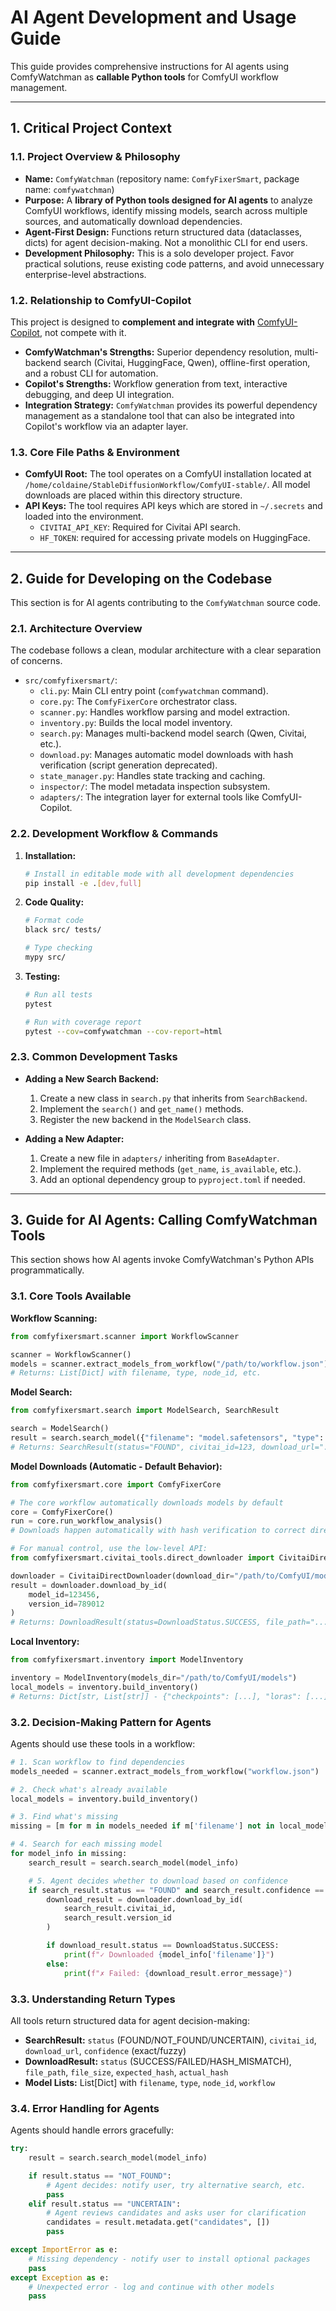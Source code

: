 # AI Agent Development and Usage Guide

This guide provides comprehensive instructions for AI agents using ComfyWatchman as **callable Python tools** for ComfyUI workflow management.

---

## 1. Critical Project Context

### 1.1. Project Overview & Philosophy
*   **Name:** `ComfyWatchman` (repository name: `ComfyFixerSmart`, package name: `comfywatchman`)
*   **Purpose:** A **library of Python tools designed for AI agents** to analyze ComfyUI workflows, identify missing models, search across multiple sources, and automatically download dependencies.
*   **Agent-First Design:** Functions return structured data (dataclasses, dicts) for agent decision-making. Not a monolithic CLI for end users.
*   **Development Philosophy:** This is a solo developer project. Favor practical solutions, reuse existing code patterns, and avoid unnecessary enterprise-level abstractions.

### 1.2. Relationship to ComfyUI-Copilot
This project is designed to **complement and integrate with** [ComfyUI-Copilot](https://github.com/AIDC-AI/ComfyUI-Copilot), not compete with it.

*   **ComfyWatchman's Strengths:** Superior dependency resolution, multi-backend search (Civitai, HuggingFace, Qwen), offline-first operation, and a robust CLI for automation.
*   **Copilot's Strengths:** Workflow generation from text, interactive debugging, and deep UI integration.
*   **Integration Strategy:** `ComfyWatchman` provides its powerful dependency management as a standalone tool that can also be integrated into Copilot's workflow via an adapter layer.

### 1.3. Core File Paths & Environment
*   **ComfyUI Root:** The tool operates on a ComfyUI installation located at `/home/coldaine/StableDiffusionWorkflow/ComfyUI-stable/`. All model downloads are placed within this directory structure.
*   **API Keys:** The tool requires API keys which are stored in `~/.secrets` and loaded into the environment.
    *   `CIVITAI_API_KEY`: Required for Civitai API search.
    *   `HF_TOKEN`: required for accessing private models on HuggingFace.

---

## 2. Guide for Developing on the Codebase

This section is for AI agents contributing to the `ComfyWatchman` source code.

### 2.1. Architecture Overview
The codebase follows a clean, modular architecture with a clear separation of concerns.

*   `src/comfyfixersmart/`:
    *   `cli.py`: Main CLI entry point (`comfywatchman` command).
    *   `core.py`: The `ComfyFixerCore` orchestrator class.
    *   `scanner.py`: Handles workflow parsing and model extraction.
    *   `inventory.py`: Builds the local model inventory.
    *   `search.py`: Manages multi-backend model search (Qwen, Civitai, etc.).
    *   `download.py`: Manages automatic model downloads with hash verification (script generation deprecated).
    *   `state_manager.py`: Handles state tracking and caching.
    *   `inspector/`: The model metadata inspection subsystem.
    *   `adapters/`: The integration layer for external tools like ComfyUI-Copilot.

### 2.2. Development Workflow & Commands
1.  **Installation:**
    ```bash
    # Install in editable mode with all development dependencies
    pip install -e .[dev,full]
    ```
2.  **Code Quality:**
    ```bash
    # Format code
    black src/ tests/

    # Type checking
    mypy src/
    ```
3.  **Testing:**
    ```bash
    # Run all tests
    pytest

    # Run with coverage report
    pytest --cov=comfywatchman --cov-report=html
    ```

### 2.3. Common Development Tasks

*   **Adding a New Search Backend:**
    1.  Create a new class in `search.py` that inherits from `SearchBackend`.
    2.  Implement the `search()` and `get_name()` methods.
    3.  Register the new backend in the `ModelSearch` class.

*   **Adding a New Adapter:**
    1.  Create a new file in `adapters/` inheriting from `BaseAdapter`.
    2.  Implement the required methods (`get_name`, `is_available`, etc.).
    3.  Add an optional dependency group to `pyproject.toml` if needed.

---

## 3. Guide for AI Agents: Calling ComfyWatchman Tools

This section shows how AI agents invoke ComfyWatchman's Python APIs programmatically.

### 3.1. Core Tools Available

**Workflow Scanning:**
```python
from comfyfixersmart.scanner import WorkflowScanner

scanner = WorkflowScanner()
models = scanner.extract_models_from_workflow("/path/to/workflow.json")
# Returns: List[Dict] with filename, type, node_id, etc.
```

**Model Search:**
```python
from comfyfixersmart.search import ModelSearch, SearchResult

search = ModelSearch()
result = search.search_model({"filename": "model.safetensors", "type": "checkpoint"})
# Returns: SearchResult(status="FOUND", civitai_id=123, download_url="...", confidence="exact")
```

**Model Downloads (Automatic - Default Behavior):**
```python
from comfyfixersmart.core import ComfyFixerCore

# The core workflow automatically downloads models by default
core = ComfyFixerCore()
run = core.run_workflow_analysis()
# Downloads happen automatically with hash verification to correct directories

# For manual control, use the low-level API:
from comfyfixersmart.civitai_tools.direct_downloader import CivitaiDirectDownloader

downloader = CivitaiDirectDownloader(download_dir="/path/to/ComfyUI/models/checkpoints")
result = downloader.download_by_id(
    model_id=123456,
    version_id=789012
)
# Returns: DownloadResult(status=DownloadStatus.SUCCESS, file_path="...", file_size=..., actual_hash="...")
```

**Local Inventory:**
```python
from comfyfixersmart.inventory import ModelInventory

inventory = ModelInventory(models_dir="/path/to/ComfyUI/models")
local_models = inventory.build_inventory()
# Returns: Dict[str, List[str]] - {"checkpoints": [...], "loras": [...]}
```

### 3.2. Decision-Making Pattern for Agents

Agents should use these tools in a workflow:

```python
# 1. Scan workflow to find dependencies
models_needed = scanner.extract_models_from_workflow("workflow.json")

# 2. Check what's already available
local_models = inventory.build_inventory()

# 3. Find what's missing
missing = [m for m in models_needed if m['filename'] not in local_models.get(m['type'], [])]

# 4. Search for each missing model
for model_info in missing:
    search_result = search.search_model(model_info)

    # 5. Agent decides whether to download based on confidence
    if search_result.status == "FOUND" and search_result.confidence == "exact":
        download_result = downloader.download_by_id(
            search_result.civitai_id,
            search_result.version_id
        )

        if download_result.status == DownloadStatus.SUCCESS:
            print(f"✓ Downloaded {model_info['filename']}")
        else:
            print(f"✗ Failed: {download_result.error_message}")
```

### 3.3. Understanding Return Types

All tools return structured data for agent decision-making:

*   **SearchResult:** `status` (FOUND/NOT_FOUND/UNCERTAIN), `civitai_id`, `download_url`, `confidence` (exact/fuzzy)
*   **DownloadResult:** `status` (SUCCESS/FAILED/HASH_MISMATCH), `file_path`, `file_size`, `expected_hash`, `actual_hash`
*   **Model Lists:** List[Dict] with `filename`, `type`, `node_id`, `workflow`

### 3.4. Error Handling for Agents

Agents should handle errors gracefully:

```python
try:
    result = search.search_model(model_info)

    if result.status == "NOT_FOUND":
        # Agent decides: notify user, try alternative search, etc.
        pass
    elif result.status == "UNCERTAIN":
        # Agent reviews candidates and asks user for clarification
        candidates = result.metadata.get("candidates", [])
        pass

except ImportError as e:
    # Missing dependency - notify user to install optional packages
    pass
except Exception as e:
    # Unexpected error - log and continue with other models
    pass
```
